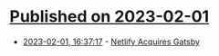 # [Published on 2023-02-01](index.md)

* [2023-02-01, 16:37:17](https://news.ycombinator.com/item?id=34613039) - [Netlify Acquires Gatsby](https://www.netlify.com/press/netlify-acquires-gatsby-inc-to-accelerate-adoption-of-composable-web-architectures/)
